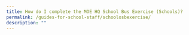 ```yaml
---
title: How do I complete the MOE HQ School Bus Exercise (Schools)?
permalink: /guides-for-school-staff/schoolosbexercise/
description: ""
---
```

